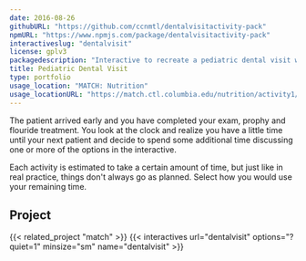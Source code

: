 ```yaml
---
date: 2016-08-26
githubURL: "https://github.com/ccnmtl/dentalvisitactivity-pack"
npmURL: "https://www.npmjs.com/package/dentalvisitactivity-pack"
interactiveslug: "dentalvisit"
license: gplv3
packagedescription: "Interactive to recreate a pediatric dental visit where the dentist is presented with an early childhood caries case."
title: Pediatric Dental Visit
type: portfolio
usage_location: "MATCH: Nutrition"
usage_locationURL: "https://match.ctl.columbia.edu/nutrition/activity1/"
---
```


The patient arrived early and you have completed your exam, prophy and flouride treatment. You look at the clock and realize you have a little time until your next patient and decide to spend some additional time discussing one or more of the options in the interactive.

Each activity is estimated to take a certain amount of time, but just like in real practice, things don't always go as planned. Select how you would use your remaining time.

## Project

{{< related_project "match" >}}
{{< interactives url="dentalvisit" options="?quiet=1" minsize="sm" name="dentalvisit" >}}